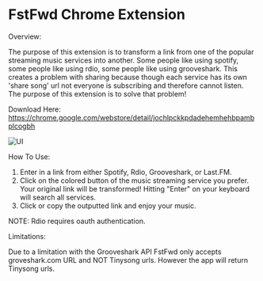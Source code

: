 # FstFwd Chrome Extension 

Overview:

The purpose of this extension is to transform a link from one of the popular streaming music services into another. Some people like using spotify, some people like using rdio, some people like using grooveshark. This creates a problem with sharing because though each service has its own 'share song' url not everyone is subscribing and therefore cannot listen. The purpose of this extension is to solve that problem!

Download Here: https://chrome.google.com/webstore/detail/jochlpckkpdadehemhehbpambplcogbh

![UI](https://img.skitch.com/20110903-1ey814t2xdikm8qib53s5dgtq4.jpg "UI")

How To Use:

1. Enter in a link from either Spotify, Rdio, Grooveshark, or Last.FM. 
2. Click on the colored button of the music streaming service you prefer. Your original link will be transformed!
Hitting "Enter" on your keyboard will search all services. 
3. Click or copy the outputted link and enjoy your music. 

NOTE: Rdio requires oauth authentication.

Limitations:

Due to a limitation with the Grooveshark API FstFwd only accepts groveshark.com URL and NOT Tinysong urls. However the app will return Tinysong urls.


